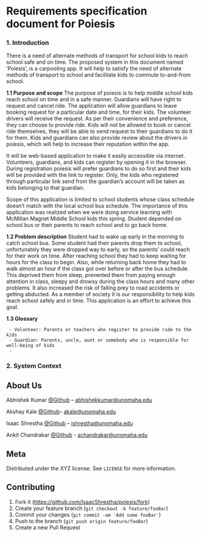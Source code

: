 # Requirements specification document for Poiesis

### 1. Introduction
There is a need of alternate methods of transport for school kids to reach school safe and on time. The proposed system in this document named ‘Poiesis’, is a carpooling app. It will help to satisfy the need of alternate methods of transport to school and facilitate kids to commute to-and-from school. 

  **1.1 Purpose and scope**
  The purpose of poiesis is to help middle school kids reach school on time and in a safe manner. Guardians will have right to request and cancel ride. The application will allow guardians to leave booking request for a particular date and time, for their kids. The volunteer drivers will receive the request. As per their convenience and preference, they can choose to provide ride. Kids will not be allowed to book or cancel ride themselves, they will be able to send request to their guardians to do it for them. Kids and guardians can also provide review about the drivers in poiesis, which will help to increase their reputation within the app. 
   
   It will be web-based application to make it easily accessible via internet. Volunteers, guardians, and kids can register by opening it in the browser. During registration poiesis will prefer guardians to do so first and their kids will be provided with the link to register. Only, the kids who registered through particular link send from the guardian’s account will be taken as kids belonging to that guardian.
   
   Scope of this application is limited to school students whose class schedule doesn’t match with the local school bus schedule. The importance of this application was realized when we were doing service learning with McMillan Magnet Middle School kids this spring. Student depended on school bus or their parents to reach school and to go back home.
   
   **1.2 Problem description**
   Student had to wake up early in the morning to catch school bus. Some student had their parents drop them to school, unfortunately they were dropped way to early, so the parents’ could reach for their work on time. After reaching school they had to keep waiting for hours for the class to begin. Also, while returning back home they had to walk almost an hour if the class got over before or after the bus schedule. This deprived them from sleep, prevented them from paying enough attention in class, sleepy and drowsy during the class hours and many other problems. It also increased the risk of falling prey to road accidents or getting abducted. As a member of society it is our responsibility to help kids reach school safely and in time. This application is an effort to achieve this goal. 
   
   **1.3 Glossary**
   
     - Volunteer: Parents or teachers who register to provide ride to the kids
     - Guardian: Parents, uncle, aunt or somebody who is responsible for well-being of kids
     - 
     
### 2. System Context

 



## About Us

Abhishek Kumar [@Github](https://github.com/akamazing) – abhishekkumar@unomaha.edu

Akshay Kale [@Github](https://github.com/kaleoyster)–  akale@unomaha.edu

Isaac Shrestha [@Github](https://github.com/IsaacShrestha) – ishrestha@unomaha.edu

Ankit Chandrakar [@Github](https://github.com/kaleoyster) - achandrakar@unomaha.edu

## Meta
Distributed under the XYZ license. See ``LICENSE`` for more information.


## Contributing

1. Fork it (<https://github.com/IsaacShrestha/poiesis/fork>)
2. Create your feature branch (`git checkout -b feature/fooBar`)
3. Commit your changes (`git commit -am 'Add some fooBar'`)
4. Push to the branch (`git push origin feature/fooBar`)
5. Create a new Pull Request

<!-- Markdown link & img dfn's -->
[npm-image]: https://img.shields.io/npm/v/datadog-metrics.svg?style=flat-square
[npm-url]: https://npmjs.org/package/datadog-metrics
[npm-downloads]: https://img.shields.io/npm/dm/datadog-metrics.svg?style=flat-square
[travis-image]: https://img.shields.io/travis/dbader/node-datadog-metrics/master.svg?style=flat-square
[travis-url]: https://travis-ci.org/dbader/node-datadog-metrics
[wiki]: https://github.com/yourname/yourproject/wiki

